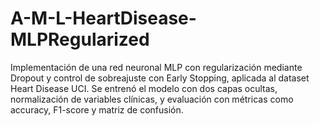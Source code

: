# A-M-L-HeartDisease-MLPRegularized
Implementación de una red neuronal MLP con regularización mediante Dropout y control de sobreajuste con Early Stopping, aplicada al dataset Heart Disease UCI. Se entrenó el modelo con dos capas ocultas, normalización de variables clínicas, y evaluación con métricas como accuracy, F1-score y matriz de confusión.
